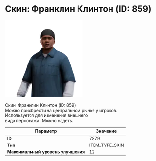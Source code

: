 # Скин: Франклин Клинтон (ID: 859)

![Item Image](../img/7879.webp?raw=true)

Скин: Франклин Клинтон (ID: 859)<br>Можно приобрести на центральном рынке у игроков.<br>Используется для изменения внешнего<br>вида персонажа. Можно надеть.


| Параметр | Значение |
|----------|----------|
| **ID** | 7879 |
| **Тип** | ITEM_TYPE_SKIN |
| **Максимальный уровень улучшения** | 12 |

